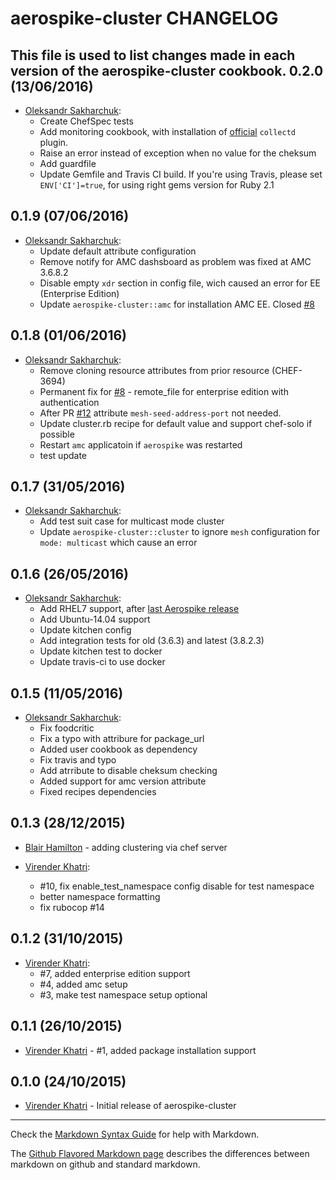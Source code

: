 aerospike-cluster CHANGELOG
===========================

This file is used to list changes made in each version of the aerospike-cluster cookbook.
0.2.0 (13/06/2016)
------------------
- [Oleksandr Sakharchuk](https://github.com/pioneerit):
  - Create ChefSpec tests
  - Add monitoring cookbook, with installation of [official](http://www.aerospike.com/docs/operations/monitor) `collectd` plugin.
  - Raise an error instead of exception when no value for the cheksum
  - Add guardfile
  - Update Gemfile and Travis CI build. If you're using Travis, please set `ENV['CI']=true`, for using right gems version for Ruby 2.1

0.1.9 (07/06/2016)
------------------
- [Oleksandr Sakharchuk](https://github.com/pioneerit):
  - Update default attribute configuration
  - Remove notify for AMC dashsboard as problem was fixed at AMC 3.6.8.2
  - Disable empty `xdr` section in config file, wich caused an error for EE (Enterprise Edition)
  - Update `aerospike-cluster::amc` for installation AMC EE. Closed [#8](https://github.com/vkhatri/chef-aerospike-cluster/issues/8)

0.1.8 (01/06/2016)
------------------

- [Oleksandr Sakharchuk](https://github.com/pioneerit):
  - Remove cloning resource attributes from prior resource (CHEF-3694)
  - Permanent fix for [#8](https://github.com/vkhatri/chef-aerospike-cluster/issues/8) - remote_file for enterprise edition with authentication
  - After PR [#12](https://github.com/vkhatri/chef-aerospike-cluster/pull/12) attribute `mesh-seed-address-port` not needed.
  - Update cluster.rb recipe for default value and support chef-solo if possible
  - Restart `amc` applicatoin if `aerospike` was restarted
  - test update

0.1.7 (31/05/2016)
------------------

- [Oleksandr Sakharchuk](https://github.com/pioneerit):
  - Add test suit case for multicast mode cluster
  - Update `aerospike-cluster::cluster` to ignore `mesh` configuration for `mode: multicast` which cause an error

0.1.6 (26/05/2016)
------------------

- [Oleksandr Sakharchuk](https://github.com/pioneerit):
  - Add RHEL7 support, after [last Aerospike release](http://www.aerospike.com/download/server/notes.html#3.8.2.1)
  - Add Ubuntu-14.04 support
  - Update kitchen config
  - Add integration tests for old (3.6.3) and latest (3.8.2.3)
  - Update kitchen test to docker
  - Update travis-ci to use docker

0.1.5 (11/05/2016)
------------------

- [Oleksandr Sakharchuk](https://github.com/pioneerit):
  - Fix foodcritic
  - Fix a typo with attribure for package_url
  - Added user cookbook as dependency
  - Fix travis and typo
  - Add atrribute to disable cheksum checking
  - Added support for amc version attribute
  - Fixed recipes dependencies

0.1.3 (28/12/2015)
------------------

- [Blair Hamilton](https://github.com/blairham) - adding clustering via chef server

- [Virender Khatri](https://github.com/vkhatri):
  - #10, fix enable_test_namespace config disable for test namespace
  - better namespace formatting
  - fix rubocop #14

0.1.2 (31/10/2015)
------------------

- [Virender Khatri](https://github.com/vkhatri):
  - #7, added enterprise edition support
  - #4, added amc setup
  - #3, make test namespace setup optional

0.1.1 (26/10/2015)
------------------

- [Virender Khatri](https://github.com/vkhatri) - #1, added package installation support

0.1.0 (24/10/2015)
------------------

- [Virender Khatri](https://github.com/vkhatri) - Initial release of aerospike-cluster

- - -
Check the [Markdown Syntax Guide](http://daringfireball.net/projects/markdown/syntax) for help with Markdown.

The [Github Flavored Markdown page](http://github.github.com/github-flavored-markdown/) describes the differences between markdown on github and standard markdown.

